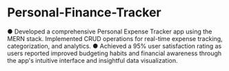 # Personal-Finance-Tracker
● Developed a comprehensive Personal Expense Tracker app using the MERN stack. Implemented CRUD operations for real-time expense tracking, categorization, and analytics.
● Achieved a 95% user satisfaction rating as users reported improved budgeting habits and financial awareness through the app's intuitive interface and insightful data visualization.
